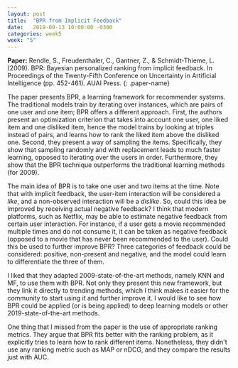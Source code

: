 ```yaml
---
layout: post
title:  "BPR from Implicit Feedback"
date:   2019-09-13 10:00:00 -0300
categories: week5
week: "5"
---
```


**Paper:** Rendle, S., Freudenthaler, C., Gantner, Z., & Schmidt-Thieme, L. (2009). BPR: Bayesian personalized ranking from implicit feedback. In Proceedings of the Twenty-Fifth Conference on Uncertainty in Artificial Intelligence (pp. 452-461). AUAI Press.
{: .paper-name}

The paper presents BPR, a learning framework for recommender systems.
The traditional models train by iterating over instances, which are pairs of one user and one item; BPR offers a different approach.
First, the authors present an optimization criterion that takes into account one user, one liked item and one disliked item, hence the model trains by looking at triples instead of pairs, and learns how to rank the liked item above the disliked one.
Second, they present a way of sampling the items. Specifically, they show that sampling randomly and with replacement leads to much faster learning, opposed to iterating over the users in order.
Furthermore, they show that the BPR technique outperforms the traditional learning methods (for 2009).


The main idea of BPR is to take one user and two items at the time.
Note that with implicit feedback, the user-item interaction will be considered a _like_, and a non-observed interaction will be a _dislike_.
So, could this idea be improved by receiving actual negative feedback?
I think that modern platforms, such as Netflix, may be able to estimate negative feedback from certain user interaction.
For instance, if a user gets a movie recommended multiple times and do not consume it, it can be taken as negative feedback (opposed to a movie that has never been recommended to the user).
Could this be used to further improve BPR?
Three categories of feedback could be considered: positive, non-present and negative, and the model could learn to differentiate the three of them.


I liked that they adapted 2009-state-of-the-art methods, namely KNN and MF, to use them with BPR.
Not only they present this new framework, but they link it directly to trending methods, which I think makes it easier for the community to start using it and further improve it.
I would like to see how BPR could be applied (or is being applied) to deep learning models or other 2019-state-of-the-art methods.


One thing that I missed from the paper is the use of appropriate ranking metrics.
They argue that BPR fits better with the ranking problem, as it explicitly tries to learn how to rank different items.
Nonetheless, they didn't use any ranking metric such as MAP or nDCG, and they compare the results just with AUC.
